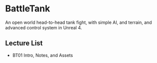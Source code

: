 # BattleTank
An open world head-to-head tank fight, with simple AI, and terrain, and advanced control system in Unreal 4.

## Lecture List
* BT01 Intro, Notes, and Assets

